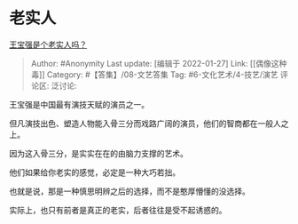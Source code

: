 # 老实人
[王宝强是个老实人吗？](https://www.zhihu.com/question/305769234/answer/1926425596)

> Author: #Anonymity
> Last update: [编辑于 2022-01-27]
> Link: [[偶像这种毒]]
> Category: #【答集】/08-文艺答集
> Tag: #6-文化艺术/4-技艺/演艺 
> 评论区:
> 泛讨论:

王宝强是中国最有演技天赋的演员之一。

但凡演技出色、塑造人物能入骨三分而戏路广阔的演员，他们的智商都在一般人之上。

因为这入骨三分，是实实在在的由脑力支撑的艺术。

他们如果给你老实的感觉，必定是一种大巧若拙。

也就是说，那是一种慎思明辨之后的选择，而不是憨厚懵懂的没选择。

实际上，也只有前者是真正的老实，后者往往是受不起诱惑的。
